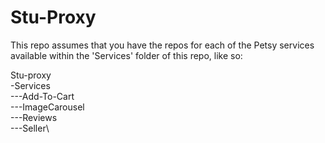 # Stu-Proxy

This repo assumes that you have the repos for each of the Petsy services available within the 'Services' folder of this repo, like so:

Stu-proxy\
  -Services\
  ---Add-To-Cart\
  ---ImageCarousel\
  ---Reviews\
  ---Seller\